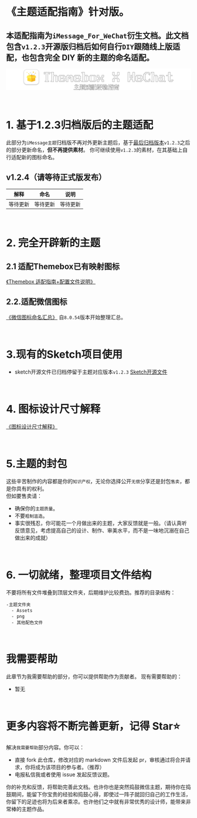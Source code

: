 # 《主题适配指南》针对版。

## 本适配指南为`iMessage_For_WeChat`衍生文档。此文档包含`v1.2.3`开源版归档后如何自行`DIY`跟随线上版适配，也包含完全 DIY 新的主题的命名适配。

![标题图](/images/标题图.png)

<br>

# 1. 基于1.2.3归档版后的主题适配
此部分为`iMessage主题`归档版不再对外更新主题后，基于[最后归档版本](https://github.com/AidenYang1/iMessageApp_WeChat_For_Themebox/releases/tag/formal-v1.2.3)`v1.2.3`之后的部分更新命名，**但不再提供素材**。
你可继续使用`v1.2.3`的素材，在其基础上自行适配新的图标命名。
## v1.2.4（请等待正式版发布）
 | 解释 | 命名 | 说明 |
 |:---:|:---:|:---:|
 | 等待更新| 等待更新 | 等待更新 |







<br>


# 2. 完全开辟新的主题

## 2.1 适配Themebox已有映射图标 
 [《Themebox 适配指南+配置文件说明》](docs/WeChat/Themebox主题盒子适配+config配置说明.md)


## 2.2.适配微信图标
 [《微信图标命名汇总》](docs/WeChat/WeChat_8.0.55+图标汇总.md)
 自`8.0.54`版本开始整理汇总。


<br>
  
# 3.现有的Sketch项目使用
- sketch开源文件已归档停留于主题对应版本`v1.2.3`
[Sketch开源文件](https://github.com/AidenYang1/iMessageApp_WeChat_For_Themebox/tree/main/%E5%85%B6%E4%BB%96/01%E8%AF%A5%E4%B8%BB%E9%A2%98%E5%AE%8C%E6%95%B4%E9%A1%B9%E7%9B%AE%E6%96%87%E4%BB%B6%EF%BC%88Sketch%EF%BC%89)

<br>

# 4. 图标设计尺寸解释
[《图标设计尺寸解释》](docs/WeChat/图标设计尺寸解释.md)

<br>

# 5.主题的封包

这些辛苦制作的内容都是你的`知识产权`，无论你选择公开`无偿`分享还是封包`售卖`，都是你具有的权利。<br>
但如要售卖请：
- 确保你的`主题质量`。
- 不要`粗制滥造`。
- 事实很残忍，你可能花一个月做出来的主题，大家反馈就是一般。（请认真听反馈意见，考虑提高自己的设计、制作、审美水平，而不是一味地沉溺在自己做出来的成就）

<br>

# 6. 一切就绪，整理项目文件结构

不要将所有文件堆叠到顶层文件夹，后期维护比较费劲。推荐的目录结构：

```
-主题文件夹
  - Assets
  - png
  - 其他配色文件
```
<br>

# 我需要帮助
此章节为我需要帮助的部分，你可以提供帮助作为贡献者。
现有需要帮助的：

- 暂无

<br>

# 更多内容将不断完善更新，记得 Star⭐️
解决`我需要帮助`部分内容。你可以：
- 直接 fork 此仓库，修改对应的 markdown 文件后发起 pr，审核通过将合并请求，你将成为该项目的参与者。（推荐）
- 电报私信我或者使用 issue 发起反馈议题。

你的补充和反馈，将帮助完善此文档。也许你也是突然捣鼓微信主题，期待你在捣鼓期间，能留下你宝贵的经验和捣鼓心得，即使过一阵子就回归自己的工作生活，你留下的足迹也将为后来者乘凉。也许他们之中就有非常优秀的设计师，能带来非常棒的主题作品。
